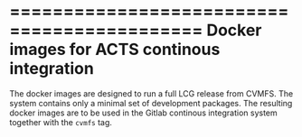 ============================================
Docker images for ACTS continous integration
============================================

The docker images are designed to run a full LCG release from CVMFS. The
system contains only a minimal set of development packages. The resulting
docker images are to be used in the Gitlab continous integration system
together with the `cvmfs` tag.
